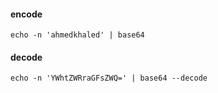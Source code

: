 #### encode
`echo -n 'ahmedkhaled' | base64`

#### decode
`echo -n 'YWhtZWRraGFsZWQ=' | base64 --decode`